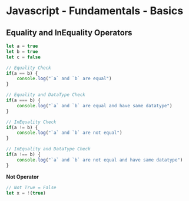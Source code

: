 # Javascript - Fundamentals - Basics

## Equality and InEquality Operators


```javascript
let a = true
let b = true
let c = false

// Equality Check
if(a == b) {
    console.log("`a` and `b` are equal")
}

// Equality and DataType Check
if(a === b) {
    console.log("`a` and `b` are equal and have same datatype")
}

// InEquality Check
if(a != b) {
    console.log("`a` and `b` are not equal")
}

// InEquality and DataType Check
if(a !== b) {
    console.log("`a` and `b` are not equal and have same datatype")
}
```

**Not Operator**

```javascript
// Not True = False
let x = !(true)
```